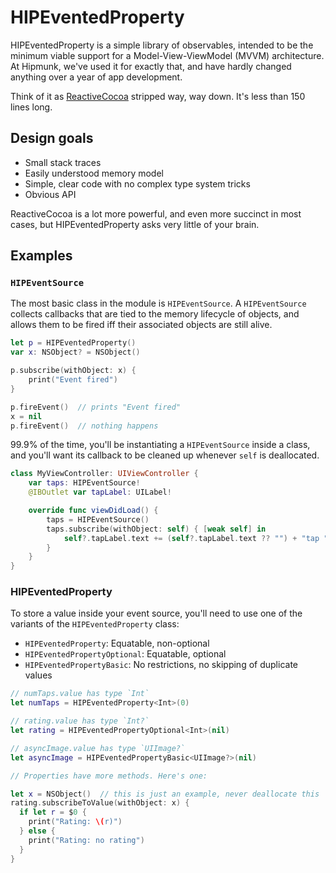 # HIPEventedProperty

HIPEventedProperty is a simple library of observables, intended to be the minimum viable support
for a Model-View-ViewModel (MVVM) architecture. At Hipmunk, we've used it for exactly that, and
have hardly changed anything over a year of app development.

Think of it as
[ReactiveCocoa](https://github.com/ReactiveCocoa/ReactiveCocoa)
stripped way, way down. It's less than 150 lines long.

## Design goals

* Small stack traces
* Easily understood memory model
* Simple, clear code with no complex type system tricks
* Obvious API

ReactiveCocoa is a lot more powerful, and even more succinct in most cases, but
HIPEventedProperty asks very little of your brain.

## Examples

### `HIPEventSource`
 
The most basic class in the module is `HIPEventSource`. A `HIPEventSource` collects callbacks
that are tied to the memory lifecycle of objects, and allows them to be fired iff their associated
objects are still alive.

```swift
let p = HIPEventedProperty()
var x: NSObject? = NSObject()

p.subscribe(withObject: x) {
    print("Event fired")
}

p.fireEvent()  // prints "Event fired"
x = nil
p.fireEvent()  // nothing happens
```

99.9% of the time, you'll be instantiating a `HIPEventSource` inside a class, and you'll want its
callback to be cleaned up whenever `self` is deallocated.

```swift
class MyViewController: UIViewController {
    var taps: HIPEventSource!
    @IBOutlet var tapLabel: UILabel!

    override func viewDidLoad() {
        taps = HIPEventSource()
        taps.subscribe(withObject: self) { [weak self] in
            self?.tapLabel.text += (self?.tapLabel.text ?? "") + "tap "
        }
    }
}
```

### HIPEventedProperty

To store a value inside your event source, you'll need to use one of the variants of the
`HIPEventedProperty` class:

* `HIPEventedProperty`: Equatable, non-optional
* `HIPEventedPropertyOptional`: Equatable, optional
* `HIPEventedPropertyBasic`: No restrictions, no skipping of duplicate values

```swift
// numTaps.value has type `Int`
let numTaps = HIPEventedProperty<Int>(0)

// rating.value has type `Int?`
let rating = HIPEventedPropertyOptional<Int>(nil)

// asyncImage.value has type `UIImage?`
let asyncImage = HIPEventedPropertyBasic<UIImage?>(nil)

// Properties have more methods. Here's one:

let x = NSObject()  // this is just an example, never deallocate this
rating.subscribeToValue(withObject: x) {
  if let r = $0 {
    print("Rating: \(r)")
  } else {
    print("Rating: no rating")
  }
}
```
